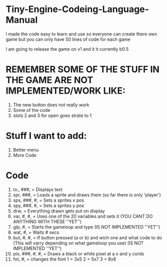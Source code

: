 # Tiny-Engine-Codeing-Language-Manual
I made the code easy to learn and use so everyone can create there own game but you can only have 50 lines of code for each game

I am going to release the game on v1 and it it currently b0.5

# REMEMBER SOME OF THE STUFF IN THE GAME ARE NOT IMPLEMENTED/WORK LIKE:
1. The new button does not really work
2. Some of the code
3. slots 2 and 3 for open goes strate to 1
# Stuff I want to add:
1. Better menu
2. More Code

# Code
1. tx:, ###, = Displays text
2. spr, ###, = Loads a sprite and draws them (so far there is only 'player')
3. spx, ###, #, = Sets a sprites x pos
4. spy, ###, #, = Sets a sprites y pos
5. drw, = Everything drawn gets put on display
6. var, #, #, = Uses one of the 20 variables and sets it (YOU CANT DO ANYTHING WITH THESE ''YET'')
7. glp, #, = Starts the gameloop and type (IS NOT IMPLEMENTED ''YET'')
8. wat, #, = Waits # secs
9. but, #, #, = If button pressed (a or b) and wich one and what code to do (This will varry depending on what gameloop you use) (IS NOT IMPLEMENTED ''YET'')
10. pix, ###, #, #, = Draws a black or white pixel at a x and y cords
11. fot, #, = changes the font 1 = 3x5 2 = 5x7 3 = 8x8

